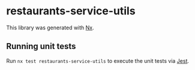 # restaurants-service-utils

This library was generated with [Nx](https://nx.dev).

## Running unit tests

Run `nx test restaurants-service-utils` to execute the unit tests via [Jest](https://jestjs.io).
